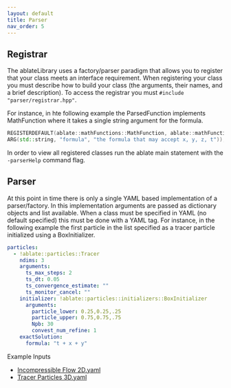 ```yaml
---
layout: default
title: Parser
nav_order: 5
---
```

## Registrar

The ablateLibrary uses a factory/parser paradigm that allows you to register that your class meets an interface requirement.  When registering your class you must describe how to build your class (the arguments, their names, and a brief description).  To access the registrar you must  ```#include "parser/registrar.hpp"```.
 
For instance, in hte following example the ParsedFunction implements MathFunction where it takes a single string argument for the formula.

```c++
REGISTERDEFAULT(ablate::mathFunctions::MathFunction, ablate::mathFunctions::ParsedFunction, "a string based function to be parsed with muparser",
ARG(std::string, "formula", "the formula that may accept x, y, z, t"));
```

In order to view all registered classes run the ablate main statement with the ```-parserHelp``` command flag.

## Parser
At this point in time there is only a single YAML based implementation of a parser/factory. In this implementation arguments are passed as dictionary objects and list available.  When a class must be specified in YAML (no default specified) this must be done with a YAML tag.  For instance, in the following example the first particle in the list specified as a tracer particle initialized using a BoxInitializer.

```yaml
particles:
  - !ablate::particles::Tracer
    ndims: 3
    arguments:
      ts_max_steps: 2
      ts_dt: 0.05
      ts_convergence_estimate: ""
      ts_monitor_cancel: ""
    initializer: !ablate::particles::initializers::BoxInitializer
      arguments:
        particle_lower: 0.25,0.25,.25
        particle_upper: 0.75,0.75,.75
        Npb: 30
        convest_num_refine: 1
    exactSolution:
      formula: "t + x + y"

```

Example Inputs
- [Incompressible Flow 2D.yaml]({{site.url}}{{site.baseurl}}/content/parser/inputs/incompressibleFlow.yaml)
- [Tracer Particles 3D.yaml]({{site.url}}{{site.baseurl}}/content/parser/inputs/particleTracer3D.yaml)